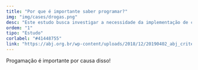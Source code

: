 ```yaml
---
title: "Por que é importante saber programar?"
img: "img/cases/drogas.png"
desc: "Este estudo busca investigar a necessidade da implementação de critérios objetivos para distinguir porte e tráfico de drogas, além de descrever os possíveis impactos sociais de sua aplicação."
ordem: "1"
tipo: "Estudo"
corlabel: "#41448755"
link: "https://abj.org.br/wp-content/uploads/2018/12/20190402_abj_criterios_objetivos.pdf"
---
```



Progamação é importante por causa disso!

